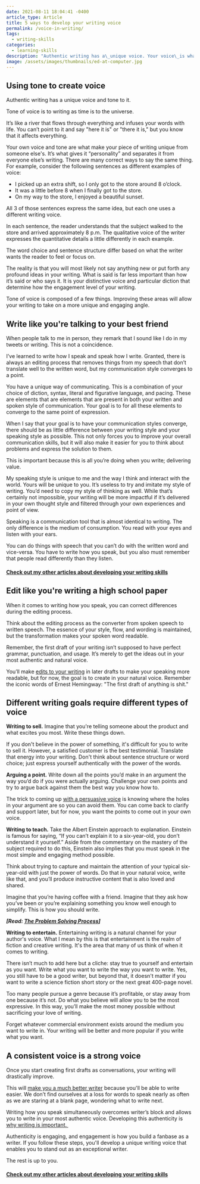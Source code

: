 ```yaml
---
date: 2021-08-11 18:04:41 -0400
article_type: Article
title: 5 ways to develop your writing voice
permalink: /voice-in-writing/
tags:
  - writing-skills
categories:
  - learning-skills
description: "Authentic writing has a\_unique voice. Your voice\_is what makes your\_writing\_unique from\_someone else's. Read on to learn how to build yours."
image: /assets/images/thumbnails/ed-at-computer.jpg
---
```

## Using tone to create voice

Authentic writing has a unique voice and tone to it.

Tone of voice is to writing as time is to the universe.

It’s like a river that flows through everything and infuses your words with life. You can’t point to it and say "here it is" or "there it is," but you know that it affects everything.

Your own voice and tone are what make your piece of writing unique from someone else's. It’s what gives it “personality” and separates it from everyone else’s writing. There are many correct ways to say the same thing. For example, consider the following sentences as different examples of voice:

* I picked up an extra shift, so I only got to the store around 8 o’clock.
* It was a little before 8 when I finally got to the store.
* On my way to the store, I enjoyed a beautiful sunset.

All 3 of those sentences express the same idea, but each one uses a different writing voice.

In each sentence, the reader understands that the subject walked to the store and arrived approximately 8 p.m. The qualitative voice of the writer expresses the quantitative details a little differently in each example.

The word choice and sentence structure differ based on what the writer wants the reader to feel or focus on.

The reality is that you will most likely not say anything new or put forth any profound ideas in your writing. What is said is far less important than how it’s said or who says it. It is your distinctive voice and particular diction that determine how the engagement level of your writing.

Tone of voice is composed of a few things. Improving these areas will allow your writing to take on a more unique and engaging angle.

## Write like you're talking to your best friend

When people talk to me in person, they remark that I sound like I do in my tweets or writing. This is not a coincidence.

I’ve learned to write how I speak and speak how I write. Granted, there is always an editing process that removes things from my speech that don’t translate well to the written word, but my communication style converges to a point.&nbsp;

You have a unique way of communicating. This is a combination of your choice of diction, syntax, literal and figurative language, and pacing. These are elements that are elements that are present in both your written and spoken style of communication. Your goal is to for all these elements to converge to the same point of expression.

When I say that your goal is to have your communication styles converge, there should be as little difference between your writing style and your speaking style as possible. This not only forces you to improve your overall communication skills, but it will also make it easier for you to think about problems and express the solution to them.

This is important because this is all you’re doing when you write; delivering value.&nbsp;

My speaking style is unique to me and the way I think and interact with the world. Yours will be unique to you. It’s useless to try and imitate my style of writing. You’d need to copy my style of thinking as well. While that’s certainly not impossible, your writing will be more impactful if it’s delivered in your own thought style and filtered through your own experiences and point of view.

Speaking is a communication tool that is almost identical to writing. The only difference is the medium of consumption. You read with your eyes and listen with your ears.

You can do things with speech that you can’t do with the written word and vice-versa. You have to write how you speak, but you also must remember that people read differently than they listen.&nbsp;

#### [Check out my other articles about developing your writing skills](https://edlatimore.com/writing-skills)

## Edit like you're writing a high school paper

When it comes to writing how you speak, you can correct differences during the editing process.

Think about the editing process as the converter from spoken speech to written speech. The essence of your style, flow, and wording is maintained, but the transformation makes your spoken word readable.&nbsp;

Remember, the first draft of your writing isn’t supposed to have perfect grammar, punctuation, and usage. It’s merely to get the ideas out in your most authentic and natural voice.

You’ll make [edits to your writing](/bad-writing/) in later drafts to make your speaking more readable, but for now, the goal is to create in your natural voice. Remember the iconic words of Ernest Hemingway: "The first draft of anything is shit."

## Different writing goals require different types of voice

**Writing to sell.**&nbsp;Imagine that you're telling someone about the product and what excites you most. Write these things down.

If you don't believe in the power of something, it's difficult for you to write to sell it. However, a satisfied customer is the best testimonial. Translate that energy into your writing. Don't think about sentence structure or word choice; just express yourself authentically with the power of the words.&nbsp;

**Arguing a point.**&nbsp;Write down all the points you’d make in an argument the way you’d do if you were actually arguing. Challenge your own points and try to argue back against them the best way you know how to.

The trick to coming up [with a persuasive voice](/persuasive-writing/) is knowing where the holes in your argument are so you can avoid them. You can come back to clarify and support later, but for now, you want the points to come out in your own voice.

**Writing to teach.**&nbsp;Take the Albert Einstein approach to explanation. Einstein is famous for saying, “If you can’t explain it to a six-year-old, you don’t understand it yourself.” Aside from the commentary on the mastery of the subject required to do this, Einstein also implies that you must speak in the most simple and engaging method possible.

Think about trying to capture and maintain the attention of your typical six-year-old with just the power of words. Do that in your natural voice, write like that, and you’ll produce instructive content that is also loved and shared.&nbsp;

Imagine that you’re having coffee with a friend. Imagine that they ask how you’ve been or you’re explaining something you know well enough to simplify. This is how you should write.

***\[Read: [The Problem Solving Process](/problem-solving-process/)\]***

**Writing to entertain.**&nbsp;Entertaining writing is a natural channel for your author's voice. What I mean by this is that entertainment is the realm of fiction and creative writing. It's the area that many of us think of when it comes to writing.

There isn’t much to add here but a cliche: stay true to yourself and entertain as you want. Write what you want to write the way you want to write. Yes, you still have to be a good writer, but beyond that, it doesn't matter if you want to write a science fiction short story or the next great 400-page novel.

Too many people pursue a genre because it’s profitable, or stay away from one because it’s not. Do what you believe will allow you to be the most expressive. In this way, you’ll make the most money possible without sacrificing your love of writing.

Forget whatever commercial environment exists around the medium you want to write in. Your writing will be better and more popular if you write what you want.

## A consistent voice is a strong voice

Once you start creating first drafts as conversations, your writing will drastically improve.

This will [make you a much better writer](/how-to-write-better-and-be-a-better-writer/) because you'll be able to write easier. We don’t find ourselves at a loss for words to speak nearly as often as we are staring at a blank page, wondering what to write next.

Writing how you speak simultaneously overcomes writer’s block and allows you to write in your most authentic voice. Developing this authenticity is [why writing is important.&nbsp;](/why-is-writing-important/)

Authenticity is engaging, and engagement is how you build a fanbase as a writer. If you follow these steps, you'll develop a unique writing voice that enables you to stand out as an exceptional writer.&nbsp;

The rest is up to you.

#### [Check out my other articles about developing your writing skills](https://edlatimore.com/writing-skills)